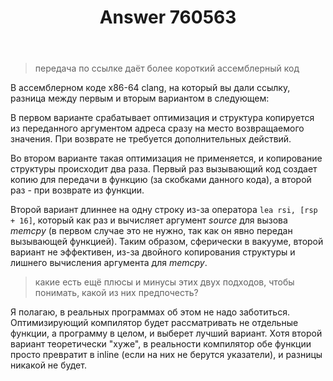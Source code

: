 ﻿---
title: "Answer 760563"
se.owner.user_id: 240512
se.owner.display_name: "MSDN.WhiteKnight"
se.owner.link: "https://ru.stackoverflow.com/users/240512/msdn-whiteknight"
se.answer_id: 760563
se.question_id: 760436
se.post_type: answer
se.score: 2
se.is_accepted: False
---
<blockquote>
  <p>передача по ссылке даёт более короткий ассемблерный код</p>
</blockquote>

<p>В ассемблерном коде x86-64 clang, на который вы дали ссылку, разница между первым и вторым вариантом в следующем: </p>

<p>В первом варианте срабатывает оптимизация и структура копируется из переданного аргументом адреса сразу на место возвращаемого значения. При возврате не требуется дополнительных действий.</p>

<p>Во втором варианте такая оптимизация не применяется, и копирование структуры происходит два раза. Первый раз вызывающий код создает копию для передачи в функцию (за скобками данного кода), а второй раз - при возврате из функции.</p>

<p>Второй вариант длиннее на одну строку из-за оператора <code>lea rsi, [rsp + 16]</code>, который как раз и вычисляет аргумент <em>source</em> для вызова <em>memcpy</em> (в первом случае это не нужно, так как он явно передан вызывающей функцией). Таким образом, сферически в вакууме, второй вариант не эффективен, из-за двойного копирования структуры и лишнего вычисления аргумента для <em>memcpy</em>.</p>

<blockquote>
  <p>какие есть ещё плюсы и минусы этих двух подходов, чтобы понимать, какой из них предпочесть?</p>
</blockquote>

<p>Я полагаю, в реальных программах об этом не надо заботиться. Оптимизирующий компилятор будет рассматривать не отдельные функции, а программу в целом, и выберет лучший вариант. Хотя второй вариант теоретически "хуже", в реальности компилятор обе функции просто превратит в inline (если на них не берутся указатели), и разницы никакой не будет. </p>
